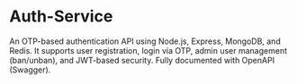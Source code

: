 # Auth-Service
An OTP-based authentication API using Node.js, Express, MongoDB, and Redis. It supports user registration, login via OTP, admin user management (ban/unban), and JWT-based security. Fully documented with OpenAPI (Swagger).

